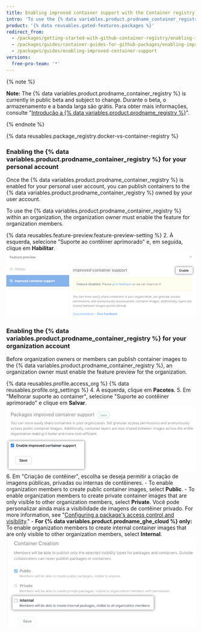 ```yaml
---
title: Enabling improved container support with the Container registry
intro: 'To use the {% data variables.product.prodname_container_registry %}, you must enable it for your user or organization account.'
product: '{% data reusables.gated-features.packages %}'
redirect_from:
  - /packages/getting-started-with-github-container-registry/enabling-improved-container-support
  - /packages/guides/container-guides-for-github-packages/enabling-improved-container-support
  - /packages/guides/enabling-improved-container-support
versions:
  free-pro-team: '*'
---
```


{% note %}

**Note:** The {% data variables.product.prodname_container_registry %} is currently in public beta and subject to change. Durante o beta, o armazenamento e a banda larga são grátis. Para obter mais informações, consulte "[Introdução a {% data variables.product.prodname_registry %}](/packages/learn-github-packages/introduction-to-github-packages)".

{% endnote %}

{% data reusables.package_registry.docker-vs-container-registry %}

### Enabling the {% data variables.product.prodname_container_registry %} for your personal account

Once the {% data variables.product.prodname_container_registry %} is enabled for your personal user account, you can publish containers to the {% data variables.product.prodname_container_registry %} owned by your user account.

To use the {% data variables.product.prodname_container_registry %} within an organization, the organization owner must enable the feature for organization members.

{% data reusables.feature-preview.feature-preview-setting  %}
2. À esquerda, selecione "Suporte ao contêiner aprimorado" e, em seguida, clique em **Habilitar**. ![Suporte ao contêiner aprimorado](/assets/images/help/settings/improved-container-support.png)

### Enabling the {% data variables.product.prodname_container_registry %} for your organization account

Before organization owners or members can publish container images to the {% data variables.product.prodname_container_registry %}, an organization owner must enable the feature preview for the organization.

{% data reusables.profile.access_org %}
{% data reusables.profile.org_settings %}
4. À esquerda, clique em **Pacotes**.
5. Em "Melhorar suporte ao container", selecione "Suporte ao contêiner aprimorado" e clique em **Salvar**. ![Opção de habilitar suporte de registro do contêiner e botão de salvar](/assets/images/help/package-registry/enable-improved-container-support-for-orgs.png)
6. Em "Criação de contêiner", escolha se deseja permitir a criação de imagens públicas, privadas ou internas de contêineres.
    - To enable organization members to create public container images, select **Public**.
    - To enable organization members to create private container images that are only visible to other organization members, select **Private**. Você pode personalizar ainda mais a visibilidade de imagens de contêiner privado. For more information, see "[Configuring a package's access control and visibility](/packages/learn-github-packages/configuring-a-packages-access-control-and-visibility)."
    - **For {% data variables.product.prodname_ghe_cloud %} only:** To enable organization members to create internal container images that are only visible to other organization members, select **Internal**. ![Opções de visibilidade para imagens de contêiner publicadas por integrantes da organização](/assets/images/help/package-registry/container-creation-org-settings.png)
